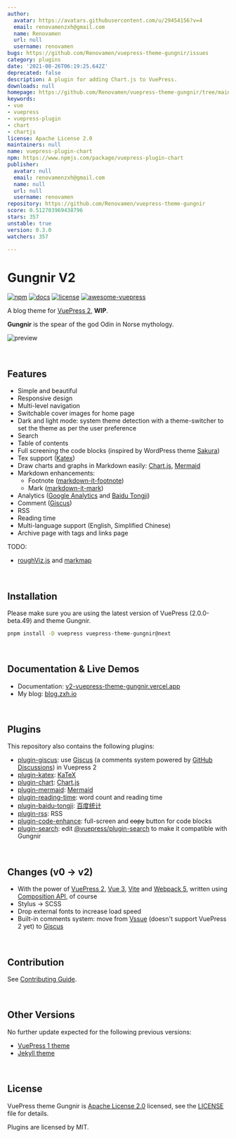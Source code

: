 ```yaml
---
author:
  avatar: https://avatars.githubusercontent.com/u/29454156?v=4
  email: renovamenzxh@gmail.com
  name: Renovamen
  url: null
  username: renovamen
bugs: https://github.com/Renovamen/vuepress-theme-gungnir/issues
category: plugins
date: '2021-08-26T06:19:25.642Z'
deprecated: false
description: A plugin for adding Chart.js to VuePress.
downloads: null
homepage: https://github.com/Renovamen/vuepress-theme-gungnir/tree/main/packages/plugins/chart
keywords:
- vue
- vuepress
- vuepress-plugin
- chart
- chartjs
license: Apache License 2.0
maintainers: null
name: vuepress-plugin-chart
npm: https://www.npmjs.com/package/vuepress-plugin-chart
publisher:
  avatar: null
  email: renovamenzxh@gmail.com
  name: null
  url: null
  username: renovamen
repository: https://github.com/Renovamen/vuepress-theme-gungnir
score: 0.512703969438796
stars: 357
unstable: true
version: 0.3.0
watchers: 357

---
```


# Gungnir V2

[![npm](https://img.shields.io/npm/v/vuepress-theme-gungnir/next.svg?style=flat-square&logo=npm)](https://www.npmjs.com/package/vuepress-theme-gungnir/v/next) [![docs](https://img.shields.io/badge/Docs-Gungnir-26A2FF?style=flat-square)](https://v2-vuepress-theme-gungnir.vercel.app/docs/) [![license](https://img.shields.io/badge/License-Apache--2.0-green?style=flat-square)](LICENSE) [![awesome-vuepress](https://cdn.jsdelivr.net/gh/sindresorhus/awesome@a7b5b7805ecc00b3396acb35022cf6e2c0699e03/media/badge-flat.svg)](https://github.com/vuepress/awesome-vuepress/blob/main/v2.md#themes)

A blog theme for [VuePress 2](https://v2.vuepress.vuejs.org/), **WIP**. 

**Gungnir** is the spear of the god Odin in Norse mythology.

![preview](https://raw.githubusercontent.com/Renovamen/vuepress-theme-gungnir/main/docs/.vuepress/public/img/docs/gungnir.jpg)


&nbsp;

## Features

- Simple and beautiful
- Responsive design
- Multi-level navigation
- Switchable cover images for home page
- Dark and light mode: system theme detection with a theme-switcher to set the theme as per the user preference
- Search
- Table of contents
- Full screening the code blocks (inspired by WordPress theme [Sakura](https://github.com/mashirozx/Sakura))
- Tex support ([Katex](https://github.com/KaTeX/KaTeX))
- Draw charts and graphs in Markdown easily: [Chart.js](https://www.chartjs.org), [Mermaid](https://mermaid-js.github.io)
- Markdown enhancements:
  - Footnote ([markdown-it-footnote](https://github.com/markdown-it/markdown-it-footnote))
  - Mark ([markdown-it-mark](https://github.com/markdown-it/markdown-it-mark))
- Analytics ([Google Analytics](https://analytics.google.com/) and [Baidu Tongji](https://tongji.baidu.com/))
- Comment ([Giscus](https://github.com/giscus/giscus))
- RSS
- Reading time
- Multi-language support (English, Simplified Chinese)
- Archive page with tags and links page

TODO:

- [roughViz.js](https://github.com/jwilber/roughViz) and [markmap](https://github.com/gera2ld/markmap)


&nbsp;

## Installation

Please make sure you are using the latest version of VuePress (2.0.0-beta.49) and theme Gungnir.

```bash
pnpm install -D vuepress vuepress-theme-gungnir@next
```


&nbsp;

## Documentation & Live Demos

- Documentation: [v2-vuepress-theme-gungnir.vercel.app](https://v2-vuepress-theme-gungnir.vercel.app)
- My blog: [blog.zxh.io](https://blog.zxh.io)


&nbsp;

## Plugins

This repository also contains the following plugins:

- [plugin-giscus](packages/plugins/giscus): use [Giscus](https://github.com/giscus/giscus) (a comments system powered by [GitHub Discussions](https://docs.github.com/en/discussions)) in Vuepress 2
- [plugin-katex](packages/plugins/katex): [KaTeX](https://katex.org/)
- [plugin-chart](packages/plugins/chart): [Chart.js](https://www.chartjs.org)
- [plugin-mermaid](packages/plugins/mermaid): [Mermaid](https://mermaid-js.github.io)
- [plugin-reading-time](packages/plugins/reading-time): word count and reading time
- [plugin-baidu-tongji](packages/plugins/baidu-tongji): [百度统计](https://tongji.baidu.com/)
- [plugin-rss](packages/plugins/rss): RSS
- [plugin-code-enhance](packages/plugins/code-enhance): full-screen and ~~copy~~ button for code blocks
- [plugin-search](packages/plugins/search): edit [@vuepress/plugin-search](https://github.com/vuepress/vuepress-next/tree/main/packages/%40vuepress/plugin-search) to make it compatible with Gungnir


&nbsp;

## Changes (v0 -> v2)

- With the power of [VuePress 2](https://v2.vuepress.vuejs.org/), [Vue 3](https://v3.vuejs.org/), [Vite](https://vitejs.dev/) and [Webpack 5](https://webpack.js.org/), written using [Composition API](https://v3.vuejs.org/guide/composition-api-introduction.html), of course
- Stylus -> SCSS
- Drop external fonts to increase load speed
- Built-in comments system: move from [Vssue](https://github.com/meteorlxy/vssue) (doesn't support VuePress 2 yet) to [Giscus](https://github.com/giscus/giscus)


&nbsp;

## Contribution

See [Contributing Guide](CONTRIBUTING.md).


&nbsp;

## Other Versions

No further update expected for the following previous versions:

- [VuePress 1 theme](https://github.com/Renovamen/vuepress-theme-gungnir/tree/v0)
- [Jekyll theme](https://github.com/Renovamen/jekyll-theme-gungnir)


&nbsp;

## License

VuePress theme Gungnir is [Apache License 2.0](https://www.apache.org/licenses/LICENSE-2.0) licensed, see the [LICENSE](LICENSE) file for details.

Plugins are licensed by MIT.
